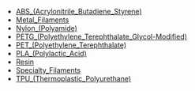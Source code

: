 - [ABS_(Acrylonitrile_Butadiene_Styrene)](ABS_(Acrylonitrile_Butadiene_Styrene).md)
- [Metal_Filaments](Metal_Filaments.md)
- [Nylon_(Polyamide)](Nylon_(Polyamide).md)
- [PETG_(Polyethylene_Terephthalate_Glycol-Modified)](PETG_(Polyethylene_Terephthalate_Glycol-Modified).md)
- [PET_(Polyethylene_Terephthalate)](PET_(Polyethylene_Terephthalate).md)
- [PLA_(Polylactic_Acid)](PLA_(Polylactic_Acid).md)
- [Resin](Resin.md)
- [Specialty_Filaments](Specialty_Filaments.md)
- [TPU_(Thermoplastic_Polyurethane)](TPU_(Thermoplastic_Polyurethane).md)
